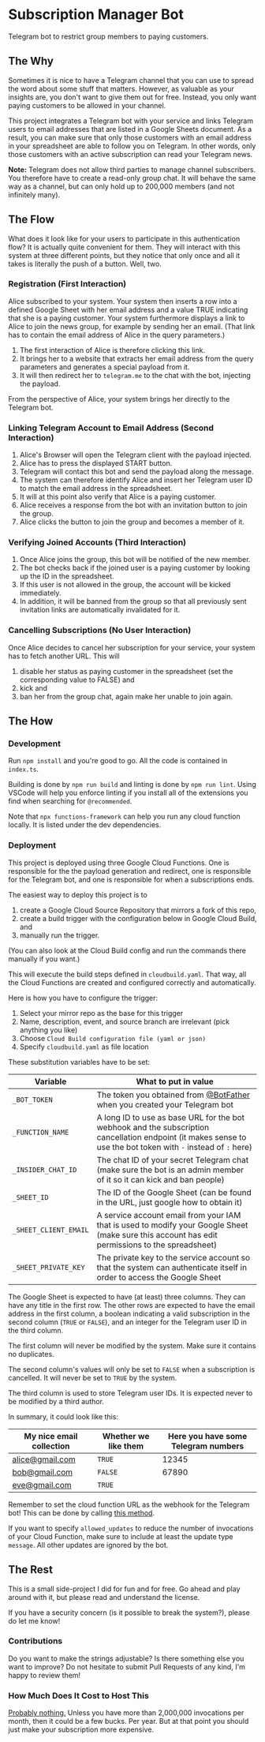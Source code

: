 # Subscription Manager Bot

Telegram bot to restrict group members to paying customers.

## The Why

Sometimes it is nice to have a Telegram channel that you can use to spread the word about some stuff that matters.
However, as valuable as your insights are, you don't want to give them out for free.
Instead, you only want paying customers to be allowed in your channel.

This project integrates a Telegram bot with your service and links Telegram users to email addresses that are listed in a Google Sheets document.
As a result, you can make sure that only those customers with an email address in your spreadsheet are able to follow you on Telegram.
In other words, only those customers with an active subscription can read your Telegram news.

**Note:** Telegram does not allow third parties to manage channel subscribers.
You therefore have to create a read-only group chat.
It will behave the same way as a channel, but can only hold up to 200,000 members (and not infinitely many).

## The Flow

What does it look like for your users to participate in this authentication flow?
It is actually quite convenient for them.
They will interact with this system at three different points, but they notice that only once and all it takes is literally the push of a button.
Well, two.

### Registration (First Interaction)

Alice subscribed to your system.
Your system then inserts a row into a defined Google Sheet with her email address and a value TRUE indicating that she is a paying customer.
Your system furthermore displays a link to Alice to join the news group, for example by sending her an email.
(That link has to contain the email address of Alice in the query parameters.)

1. The first interaction of Alice is therefore clicking this link.
2. It brings her to a website that extracts her email address from the query parameters and generates a special payload from it.
3. It will then redirect her to `telegram.me` to the chat with the bot, injecting the payload.

From the perspective of Alice, your system brings her directly to the Telegram bot.

### Linking Telegram Account to Email Address (Second Interaction)

1. Alice's Browser will open the Telegram client with the payload injected.
2. Alice has to press the displayed START button.
3. Telegram will contact this bot and send the payload along the message.
4. The system can therefore identify Alice and insert her Telegram user ID to match the email address in the spreadsheet.
5. It will at this point also verify that Alice is a paying customer.
6. Alice receives a response from the bot with an invitation button to join the group.
7. Alice clicks the button to join the group and becomes a member of it.

### Verifying Joined Accounts (Third Interaction)

1. Once Alice joins the group, this bot will be notified of the new member.
2. The bot checks back if the joined user is a paying customer by looking up the ID in the spreadsheet.
3. If this user is not allowed in the group, the account will be kicked immediately.
4. In addition, it will be banned from the group so that all previously sent invitation links are automatically invalidated for it.

### Cancelling Subscriptions (No User Interaction)

Once Alice decides to cancel her subscription for your service, your system has to fetch another URL.
This will

1. disable her status as paying customer in the spreadsheet (set the corresponding value to FALSE) and
2. kick and
3. ban her from the group chat, again make her unable to join again.

## The How

### Development

Run `npm install` and you're good to go.
All the code is contained in `index.ts`.

Building is done by `npm run build` and linting is done by `npm run lint`.
Using VSCode will help you enforce linting if you install all of the extensions you find when searching for `@recommended`.

Note that `npx functions-framework` can help you run any cloud function locally.
It is listed under the dev dependencies.

### Deployment

This project is deployed using three Google Cloud Functions.
One is responsible for the the payload generation and redirect, one is responsible for the Telegram bot, and one is responsible for when a subscriptions ends.

The easiest way to deploy this project is to

1. create a Google Cloud Source Repository that mirrors a fork of this repo,
2. create a build trigger with the configuration below in Google Cloud Build, and
3. manually run the trigger.

(You can also look at the Cloud Build config and run the commands there manually if you want.)

This will execute the build steps defined in `cloudbuild.yaml`.
That way, all the Cloud Functions are created and configured correctly and automatically.

Here is how you have to configure the trigger:

1. Select your mirror repo as the base for this trigger
2. Name, description, event, and source branch are irrelevant (pick anything you like)
3. Choose `Cloud Build configuration file (yaml or json)`
4. Specify `cloudbuild.yaml` as file location

These substitution variables have to be set:

| Variable              | What to put in value                                                                                                                                           |
| --------------------- | -------------------------------------------------------------------------------------------------------------------------------------------------------------- |
| `_BOT_TOKEN`          | The token you obtained from [@BotFather](https://t.me/BotFather) when you created your Telegram bot                                                            |
| `_FUNCTION_NAME`      | A long ID to use as base URL for the bot webhook and the subscription cancellation endpoint (it makes sense to use the bot token with `-` instead of `:` here) |
| `_INSIDER_CHAT_ID`    | The chat ID of your secret Telegram chat (make sure the bot is an admin member of it so it can kick and ban people)                                            |
| `_SHEET_ID`           | The ID of the Google Sheet (can be found in the URL, just google how to obtain it)                                                                             |
| `_SHEET_CLIENT_EMAIL` | A service account email from your IAM that is used to modify your Google Sheet (make sure this account has edit permissions to the spreadsheet)                |
| `_SHEET_PRIVATE_KEY`  | The private key to the service account so that the system can authenticate itself in order to access the Google Sheet                                          |

The Google Sheet is expected to have (at least) three columns.
They can have any title in the first row.
The other rows are expected to have the email address in the first column, a boolean indicating a valid subscription in the second column (`TRUE` or `FALSE`), and an integer for the Telegram user ID in the third column.

The first column will never be modified by the system.
Make sure it contains no duplicates.

The second column's values will only be set to `FALSE` when a subscription is cancelled.
It will never be set to `TRUE` by the system.

The third column is used to store Telegram user IDs.
It is expected never to be modified by a third author.

In summary, it could look like this:

| My nice email collection | Whether we like them | Here you have some Telegram numbers |
| ------------------------ | -------------------- | ----------------------------------- |
| alice@gmail.com          | `TRUE`               | 12345                               |
| bob@gmail.com            | `FALSE`              | 67890                               |
| eve@gmail.com            | `TRUE`               |                                     |

Remember to set the cloud function URL as the webhook for the Telegram bot!
This can be done by calling [this method](https://core.telegram.org/bots/api#setwebhook).

If you want to specify `allowed_updates` to reduce the number of invocations of your Cloud Function, make sure to include at least the update type `message`.
All other updates are ignored by the bot.

## The Rest

This is a small side-project I did for fun and for free.
Go ahead and play around with it, but please read and understand the license.

If you have a security concern (is it possible to break the system?), please do let me know!

### Contributions

Do you want to make the strings adjustable?
Is there something else you want to improve?
Do not hesitate to submit Pull Requests of any kind, I'm happy to review them!

### How Much Does It Cost to Host This

[Probably nothing.](https://cloud.google.com/free)
Unless you have more than 2,000,000 invocations per month, then it could be a few bucks.
Per year.
But at that point you should just make your subscription more expensive.

